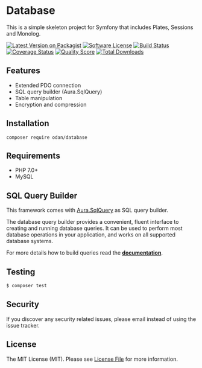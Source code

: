 # Database
 
 This is a simple skeleton project for Symfony that includes Plates, Sessions and Monolog.

[![Latest Version on Packagist](https://img.shields.io/github/release/odan/database.svg)](https://github.com/odan/database/releases)
[![Software License](https://img.shields.io/badge/license-MIT-brightgreen.svg)](LICENSE.md)
[![Build Status](https://travis-ci.org/odan/database.svg?branch=master)](https://travis-ci.org/odan/database)
[![Coverage Status](https://scrutinizer-ci.com/g/odan/database/badges/coverage.png?b=master)](https://scrutinizer-ci.com/g/odan/database/code-structure)
[![Quality Score](https://scrutinizer-ci.com/g/odan/database/badges/quality-score.png?b=master)](https://scrutinizer-ci.com/g/odan/database/?branch=master)
[![Total Downloads](https://img.shields.io/packagist/dt/odan/database.svg)](https://packagist.org/packages/odan/database)


## Features

* Extended PDO connection
* SQL query builder (Aura.SqlQuery)
* Table manipulation
* Encryption and compression

## Installation

```shell
composer require odan/database
```

## Requirements

* PHP 7.0+
* MySQL

## SQL Query Builder

This framework comes with [Aura.SqlQuery](https://github.com/auraphp/Aura.SqlQuery) as SQL query builder.

The database query builder provides a convenient, fluent interface to creating and running database queries. It can be used to perform most database operations in your application, and works on all supported database systems.

For more details how to build queries read the **[documentation](https://github.com/auraphp/Aura.SqlQuery/blob/3.x/docs/index.md)**.


## Testing

``` bash
$ composer test
```

## Security

If you discover any security related issues, please email instead of using the issue tracker.

## License

The MIT License (MIT). Please see [License File](LICENSE.md) for more information.


[PSR-1]: https://github.com/php-fig/fig-standards/blob/master/accepted/PSR-1-basic-coding-standard.md
[PSR-2]: https://github.com/php-fig/fig-standards/blob/master/accepted/PSR-2-coding-style-guide.md
[PSR-4]: https://github.com/php-fig/fig-standards/blob/master/accepted/PSR-4-autoloader.md
[Composer]: http://getcomposer.org/
[PHPUnit]: http://phpunit.de/
